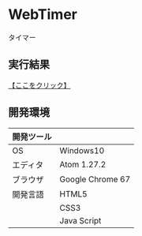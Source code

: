 # WebTimer
タイマー

## 実行結果
[【ここをクリック】](https://xekid78.github.io/WebTimer/)

## 開発環境
| 開発ツール |  |
|:-|:-|
| OS | Windows10 |
| エディタ | Atom 1.27.2 |
| ブラウザ | Google Chrome 67 |
| 開発言語 | HTML5 |
| | CSS3 |
| | Java Script |
